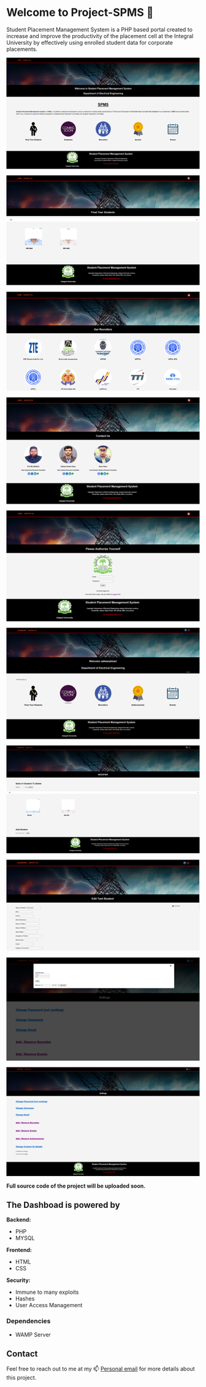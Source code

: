 # Welcome to Project-SPMS :tada: 
Student Placement Management System is a PHP based portal created to increase and improve the productivity of the placement cell at the Integral University by effectively using enrolled student data for corporate placements.


![Progress Image](/statics/Home.png)

![Progress Image](/statics/FinalYear.png)

![Progress Image](/statics/Recruiters.png)

![Progress Image](/statics/Contacts.png)

![Progress Image](/statics/Login.png)

![Progress Image](/statics/Dashboard.png)

![Progress Image](/statics/AddRemoveStudent.png)

![Progress Image](/statics/EditStudentData.png)

![Progress Image](/statics/ManageRecruiter.png)

![Progress Image](/statics/Settings.png)

**Full source code of the project will be uploaded soon.**

## The Dashboad is powered by
**Backend:**
- PHP
- MYSQL

**Frontend:**
- HTML
- CSS

**Security:**
- Immune to many exploits
- Hashes
- User Access Management


### Dependencies
- WAMP Server


## Contact

Feel free to reach out to me at my 📫 [Personal email](mailto:safwanzk@outlook.com?subject=From%20Github%3A%20Project%20SPMS&body=Hi%20Safwan!%0D%0A%0D%0AI%20would%20like%20some%20information%20regarding%20your%20awesome%20Project%20SPMS)  for more details about this project. 
